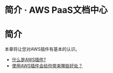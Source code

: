 # 简介 · AWS PaaS文档中心

# 简介

本章将让您对AWS插件有基本的认识。

  * [什么是AWS插件?](<what.html>)
  * [使用AWS插件会给你带来哪些好处？](<why.html>)